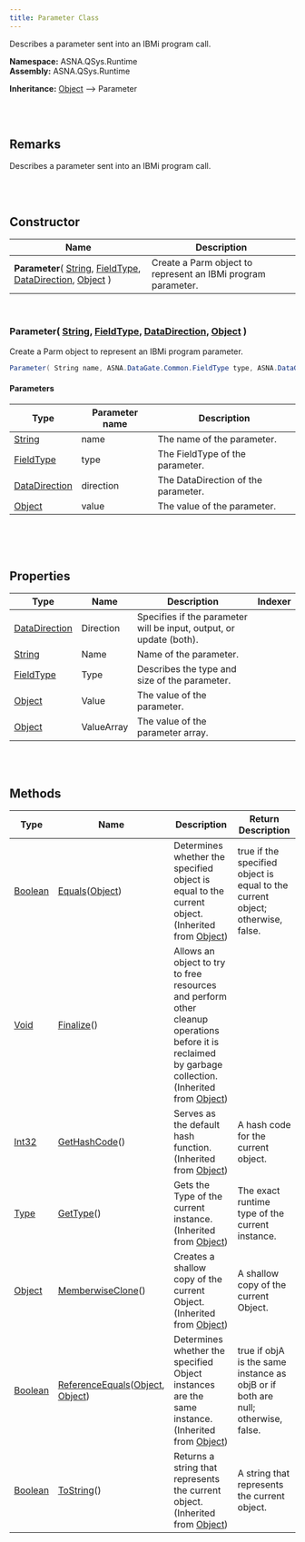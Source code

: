 ```yaml
---
title: Parameter Class
---
```


Describes a parameter sent into an IBMi program call.

**Namespace:** ASNA.QSys.Runtime <br/>
**Assembly:** ASNA.QSys.Runtime

**Inheritance:** [Object](https://docs.microsoft.com/en-us/dotnet/api/system.object) --> Parameter

<br>
<br>

## Remarks

Describes a parameter sent into an IBMi program call.

[//]: # ($$TODO: Complete the Remarks section.)

<br>
<br>

## Constructor

| Name |  Description 
| --- | --- 
| **Parameter**( [String](https://docs.microsoft.com/en-us/dotnet/api/system.string), [FieldType](reference/datagate-client/field-type-class.html), [DataDirection](reference/datagate-client/data-direction-enumeration.html), [Object](https://docs.microsoft.com/en-us/dotnet/api/system.object) ) | Create a Parm object to represent an IBMi program parameter.

<br>

### Parameter( [String](https://docs.microsoft.com/en-us/dotnet/api/system.string), [FieldType](reference/datagate-client/field-type-class.html), [DataDirection](reference/datagate-client/data-direction-enumeration.html), [Object](https://docs.microsoft.com/en-us/dotnet/api/system.object) )

Create a Parm object to represent an IBMi program parameter.

```cs
Parameter( String name, ASNA.DataGate.Common.FieldType type, ASNA.DataGate.Common.DataDirection direction, Object value );
```

#### Parameters

| Type | Parameter name | Description
| --- | --- | ---
| [String](https://docs.microsoft.com/en-us/dotnet/api/system.string) | name | The name of the parameter. 
| [FieldType](reference/datagate-client/field-type-class.html) | type | The FieldType of the parameter. 
| [DataDirection](reference/datagate-client/data-direction-enumeration.html) | direction | The DataDirection of the parameter. 
| [Object](https://docs.microsoft.com/en-us/dotnet/api/system.object) | value | The value of the parameter. 

<br>


<br>
<br>

## Properties

| Type | Name | Description | Indexer
| --- | --- | --- | --- 
| [DataDirection](reference/datagate-client/data-direction-enumeration.html) | Direction | Specifies if the parameter will be input, output, or update (both). | 
| [String](https://docs.microsoft.com/en-us/dotnet/api/system.string) | Name | Name of the parameter. | 
| [FieldType](reference/datagate-client/field-type-class.html) | Type | Describes the type and size of the parameter. | 
| [Object](https://docs.microsoft.com/en-us/dotnet/api/system.object) | Value | The value of the parameter. | 
| [Object](https://docs.microsoft.com/en-us/dotnet/api/system.object) | ValueArray | The value of the parameter array. | 

<br>
<br>

## Methods

| Type | Name | Description | Return Description 
| --- | --- | --- | --- 
| [Boolean](https://docs.microsoft.com/en-us/dotnet/api/system.boolean) | [Equals](https://docs.microsoft.com/en-us/dotnet/api/system.object.equals)([Object](https://docs.microsoft.com/en-us/dotnet/api/system.object)) | Determines whether the specified object is equal to the current object.<br>(Inherited from [Object](https://docs.microsoft.com/en-us/dotnet/api/system.object)) | true if the specified object is equal to the current object; otherwise, false.
| [Void](https://docs.microsoft.com/en-us/dotnet/api/system.void) | [Finalize](https://docs.microsoft.com/en-us/dotnet/api/system.object.finalize)() | Allows an object to try to free resources and perform other cleanup operations before it is reclaimed by garbage collection.<br>(Inherited from [Object](https://docs.microsoft.com/en-us/dotnet/api/system.object)) | 
| [Int32](https://docs.microsoft.com/en-us/dotnet/api/system.int32) | [GetHashCode](https://docs.microsoft.com/en-us/dotnet/api/system.object.gethashcode)() | Serves as the default hash function.<br>(Inherited from [Object](https://docs.microsoft.com/en-us/dotnet/api/system.object)) | A hash code for the current object.
| [Type](https://docs.microsoft.com/en-us/dotnet/api/system.type) | [GetType](https://docs.microsoft.com/en-us/dotnet/api/system.object.gettype)() | Gets the Type of the current instance.<br>(Inherited from [Object](https://docs.microsoft.com/en-us/dotnet/api/system.object)) | The exact runtime type of the current instance.
| [Object](https://docs.microsoft.com/en-us/dotnet/api/system.object) | [MemberwiseClone](https://docs.microsoft.com/en-us/dotnet/api/system.object.memberwiseclone)() | Creates a shallow copy of the current Object.<br>(Inherited from [Object](https://docs.microsoft.com/en-us/dotnet/api/system.object)) | A shallow copy of the current Object.
| [Boolean](https://docs.microsoft.com/en-us/dotnet/api/system.boolean) | [ReferenceEquals](https://docs.microsoft.com/en-us/dotnet/api/system.object.referenceequals)([Object](https://docs.microsoft.com/en-us/dotnet/api/system.object), [Object](https://docs.microsoft.com/en-us/dotnet/api/system.object)) | Determines whether the specified Object instances are the same instance.<br>(Inherited from [Object](https://docs.microsoft.com/en-us/dotnet/api/system.object)) | true if objA is the same instance as objB or if both are null; otherwise, false.
| [Boolean](https://docs.microsoft.com/en-us/dotnet/api/system.boolean) | [ToString](https://docs.microsoft.com/en-us/dotnet/api/system.object.tostring)() | Returns a string that represents the current object.<br>(Inherited from [Object](https://docs.microsoft.com/en-us/dotnet/api/system.object)) | A string that represents the current object.

<br>
<br>

